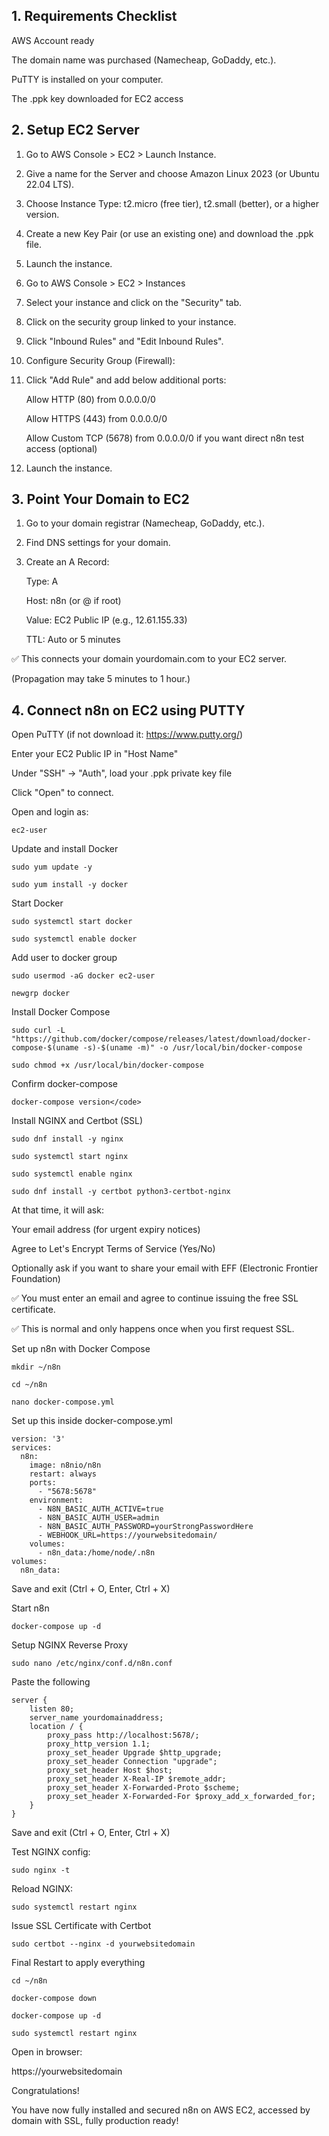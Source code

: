 ## 1. Requirements Checklist

AWS Account ready

The domain name was purchased (Namecheap, GoDaddy, etc.).

PuTTY is installed on your computer.

The .ppk key downloaded for EC2 access

## 2. Setup EC2 Server
1. Go to AWS Console > EC2 > Launch Instance.

2. Give a name for the Server and choose Amazon Linux 2023 (or Ubuntu 22.04 LTS).

3. Choose Instance Type: t2.micro (free tier), t2.small (better), or a higher version.

4. Create a new Key Pair (or use an existing one) and download the .ppk file.

5. Launch the instance.

7. Go to AWS Console > EC2 > Instances

8. Select your instance and click on the "Security" tab.

9. Click on the security group linked to your instance.

10. Click "Inbound Rules" and "Edit Inbound Rules".

11. Configure Security Group (Firewall):

12. Click "Add Rule" and add below additional ports:

    Allow HTTP (80) from 0.0.0.0/0

    Allow HTTPS (443) from 0.0.0.0/0

    Allow Custom TCP (5678) from 0.0.0.0/0 if you want direct n8n test access (optional)

14. Launch the instance.

## 3. Point Your Domain to EC2

1. Go to your domain registrar (Namecheap, GoDaddy, etc.).

2. Find DNS settings for your domain.

3. Create an A Record:

    Type: A

    Host: n8n (or @ if root)

    Value: EC2 Public IP (e.g., 12.61.155.33)

    TTL: Auto or 5 minutes

✅ This connects your domain yourdomain.com to your EC2 server.

(Propagation may take 5 minutes to 1 hour.)

## 4. Connect n8n on EC2 using PUTTY
Open PuTTY (if not download it: https://www.putty.org/)

Enter your EC2 Public IP in "Host Name"

Under "SSH" -> "Auth", load your .ppk private key file

Click "Open" to connect.

Open and login as:
```
ec2-user
```
Update and install Docker
```
sudo yum update -y
```
```
sudo yum install -y docker
```
Start Docker
```
sudo systemctl start docker
```
```
sudo systemctl enable docker
```
Add user to docker group
```
sudo usermod -aG docker ec2-user
```
```
newgrp docker
```
Install Docker Compose
```
sudo curl -L "https://github.com/docker/compose/releases/latest/download/docker-compose-$(uname -s)-$(uname -m)" -o /usr/local/bin/docker-compose
```
```
sudo chmod +x /usr/local/bin/docker-compose
```
Confirm docker-compose
```
docker-compose version</code>
```
Install NGINX and Certbot (SSL)
```
sudo dnf install -y nginx
```
```
sudo systemctl start nginx
```
```
sudo systemctl enable nginx
```
```
sudo dnf install -y certbot python3-certbot-nginx
```
At that time, it will ask:

Your email address (for urgent expiry notices)

Agree to Let's Encrypt Terms of Service (Yes/No)

Optionally ask if you want to share your email with EFF (Electronic Frontier Foundation)

✅ You must enter an email and agree to continue issuing the free SSL certificate.

✅ This is normal and only happens once when you first request SSL.

Set up n8n with Docker Compose
```
mkdir ~/n8n
```
```
cd ~/n8n
```
```
nano docker-compose.yml
```
Set up this inside docker-compose.yml
```
version: '3'
services:
  n8n:
    image: n8nio/n8n
    restart: always
    ports:
      - "5678:5678"
    environment:
      - N8N_BASIC_AUTH_ACTIVE=true
      - N8N_BASIC_AUTH_USER=admin
      - N8N_BASIC_AUTH_PASSWORD=yourStrongPasswordHere
      - WEBHOOK_URL=https://yourwebsitedomain/
    volumes:
      - n8n_data:/home/node/.n8n
volumes:
  n8n_data:
```
Save and exit (Ctrl + O, Enter, Ctrl + X)

Start n8n
```
docker-compose up -d
```
Setup NGINX Reverse Proxy
```
sudo nano /etc/nginx/conf.d/n8n.conf
```
Paste the following
```
server {
    listen 80;
    server_name yourdomainaddress;
    location / {
        proxy_pass http://localhost:5678/;
        proxy_http_version 1.1;
        proxy_set_header Upgrade $http_upgrade;
        proxy_set_header Connection "upgrade";
        proxy_set_header Host $host;
        proxy_set_header X-Real-IP $remote_addr;
        proxy_set_header X-Forwarded-Proto $scheme;
        proxy_set_header X-Forwarded-For $proxy_add_x_forwarded_for;
    }
}
```
Save and exit (Ctrl + O, Enter, Ctrl + X)

Test NGINX config:
```
sudo nginx -t
```
Reload NGINX:
```
sudo systemctl restart nginx
```
Issue SSL Certificate with Certbot
```
sudo certbot --nginx -d yourwebsitedomain
```
Final Restart to apply everything
```
cd ~/n8n
```
```
docker-compose down
```
```
docker-compose up -d
```
```
sudo systemctl restart nginx
```
Open in browser:

https://yourwebsitedomain

Congratulations!

You have now fully installed and secured n8n on AWS EC2, accessed by domain with SSL, fully production ready!
